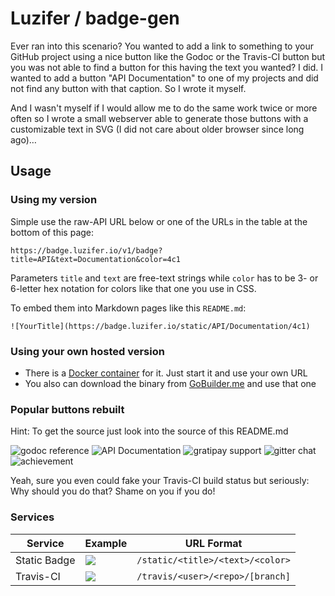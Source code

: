 # Luzifer / badge-gen

Ever ran into this scenario? You wanted to add a link to something to your GitHub project using a nice button like the Godoc or the Travis-CI button but you was not able to find a button for this having the text you wanted? I did. I wanted to add a button "API Documentation" to one of my projects and did not find any button with that caption. So I wrote it myself.

And I wasn't myself if I would allow me to do the same work twice or more often so I wrote a small webserver able to generate those buttons with a customizable text in SVG (I did not care about older browser since long ago)…

## Usage

### Using my version

Simple use the raw-API URL below or one of the URLs in the table at the bottom of this page:

```
https://badge.luzifer.io/v1/badge?title=API&text=Documentation&color=4c1
```

Parameters `title` and `text` are free-text strings while `color` has to be 3- or 6-letter hex notation for colors like that one you use in CSS.

To embed them into Markdown pages like this `README.md`:

```
![YourTitle](https://badge.luzifer.io/static/API/Documentation/4c1)
```

### Using your own hosted version

- There is a [Docker container](https://registry.hub.docker.com/u/luzifer/bage-gen/) for it. Just start it and use your own URL
- You also can download the binary from [GoBuilder.me](https://gobuilder.me/github.com/Luzifer/badge-gen) and use that one

### Popular buttons rebuilt

Hint: To get the source just look into the source of this README.md

![godoc reference](https://badge.luzifer.io/static/godoc/reference/5d79b5)
![API Documentation](https://badge.luzifer.io/static/API/Documentation/4c1)
![gratipay support](https://badge.luzifer.io/static/gratipay/support%20myproject/4c1)
![gitter chat](https://badge.luzifer.io/static/GITTER/JOIN%20CHAT/1dce73)
![achievement](https://badge.luzifer.io/static/Achievement/You%20found%20a%20badge!/911)

Yeah, sure you even could fake your Travis-CI build status but seriously: Why should you do that? Shame on you if you do!

### Services

| Service      | Example                                                    | URL Format                       |
| ------------ | ---------------------------------------------------------- | -------------------------------- |
| Static Badge | ![](https://badge.luzifer.io/static/API/Documentation/4c1) | `/static/<title>/<text>/<color>` |
| Travis-CI    | ![](https://badge.luzifer.io/travis/Luzifer/password)      | `/travis/<user>/<repo>/[branch]` |
